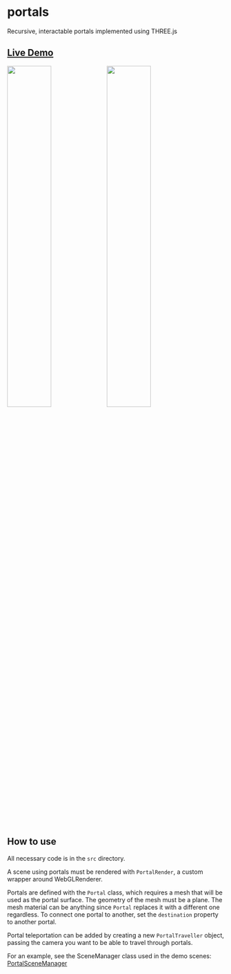 # portals

Recursive, interactable portals implemented using THREE.js

## <a href="https://metzlr.github.io/portals">Live Demo</a>

<img src="https://user-images.githubusercontent.com/54820894/116798303-09753700-aaa3-11eb-8848-f596891aec26.png" width="45%"></img>
<img src="https://user-images.githubusercontent.com/54820894/116798305-0b3efa80-aaa3-11eb-8c25-0187fd7f8212.png" width="45%"></img>

## How to use

All necessary code is in the `src` directory.

A scene using portals must be rendered with `PortalRender`, a custom wrapper around WebGLRenderer.

Portals are defined with the `Portal` class, which requires a mesh that will be used as the portal surface. The geometry of the mesh must be a plane. The mesh material can be anything since `Portal` replaces it with a different one regardless. To connect one portal to another, set the `destination` property to another portal.

Portal teleportation can be added by creating a new `PortalTraveller` object, passing the camera you want to be able to travel through portals.

For an example, see the SceneManager class used in the demo scenes:
[PortalSceneManager](demo/js/objects/PortalSceneManager.js)
